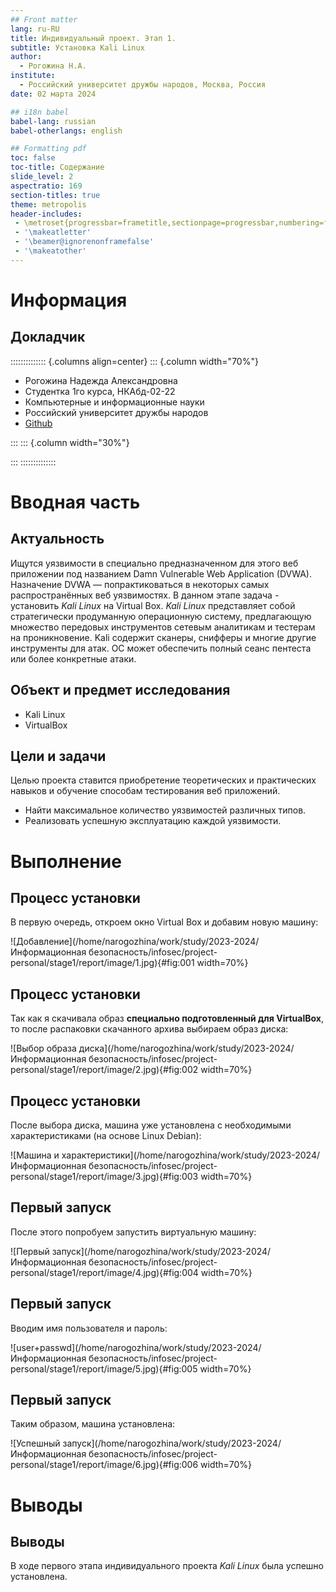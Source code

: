 ```yaml
---
## Front matter
lang: ru-RU
title: Индивидуальный проект. Этап 1.
subtitle: Установка Kali Linux
author:
  - Рогожина Н.А.
institute:
  - Российский университет дружбы народов, Москва, Россия
date: 02 марта 2024

## i18n babel
babel-lang: russian
babel-otherlangs: english

## Formatting pdf
toc: false
toc-title: Содержание
slide_level: 2
aspectratio: 169
section-titles: true
theme: metropolis
header-includes:
 - \metroset{progressbar=frametitle,sectionpage=progressbar,numbering=fraction}
 - '\makeatletter'
 - '\beamer@ignorenonframefalse'
 - '\makeatother'
---
```


# Информация

## Докладчик

:::::::::::::: {.columns align=center}
::: {.column width="70%"}

  * Рогожина Надежда Александровна
  * Студентка 1го курса, НКАбд-02-22
  * Компьютерные и информационные науки
  * Российский университет дружбы народов
  * [Github](https://github.com/MikoGreen/study_2023-2024_infosec)

:::
::: {.column width="30%"}

:::
::::::::::::::

# Вводная часть

## Актуальность

Ищутся уязвимости в специально предназначенном для этого веб приложении под названием Damn Vulnerable Web Application (DVWA). Назначение DVWA — попрактиковаться в некоторых самых распространённых веб уязвимостях. В данном этапе задача - установить *Kali Linux* на Virtual Box. *Kali Linux* представляет собой стратегически продуманную операционную систему, предлагающую множество передовых инструментов сетевым аналитикам и тестерам на проникновение. Kali содержит сканеры, снифферы и многие другие инструменты для атак. ОС может обеспечить полный сеанс пентеста или более конкретные атаки.

## Объект и предмет исследования

- Kali Linux
- VirtualBox

## Цели и задачи

Целью проекта ставится приобретение теоретических и практических навыков и обучение способам тестирования веб приложений.

- Найти максимальное количество уязвимостей различных типов.
- Реализовать успешную эксплуатацию каждой уязвимости.

# Выполнение

## Процесс установки

В первую очередь, откроем окно Virtual Box и добавим новую машину:

![Добавление](/home/narogozhina/work/study/2023-2024/Информационная безопасность/infosec/project-personal/stage1/report/image/1.jpg){#fig:001 width=70%}

## Процесс установки

Так как я скачивала образ **специально подготовленный для VirtualBox**, то после распаковки скачанного архива выбираем образ диска:

![Выбор образа диска](/home/narogozhina/work/study/2023-2024/Информационная безопасность/infosec/project-personal/stage1/report/image/2.jpg){#fig:002 width=70%}

## Процесс установки

После выбора диска, машина уже установлена с необходимыми характеристиками (на основе Linux Debian):

![Машина и характеристики](/home/narogozhina/work/study/2023-2024/Информационная безопасность/infosec/project-personal/stage1/report/image/3.jpg){#fig:003 width=70%}

## Первый запуск

После этого попробуем запустить виртуальную машину:

![Первый запуск](/home/narogozhina/work/study/2023-2024/Информационная безопасность/infosec/project-personal/stage1/report/image/4.jpg){#fig:004 width=70%}

## Первый запуск

Вводим имя пользователя и пароль:

![user+passwd](/home/narogozhina/work/study/2023-2024/Информационная безопасность/infosec/project-personal/stage1/report/image/5.jpg){#fig:005 width=70%}

## Первый запуск

Таким образом, машина установлена:

![Успешный запуск](/home/narogozhina/work/study/2023-2024/Информационная безопасность/infosec/project-personal/stage1/report/image/6.jpg){#fig:006 width=70%}

# Выводы

## Выводы

В ходе первого этапа индивидуального проекта *Kali Linux* была успешно установлена.


